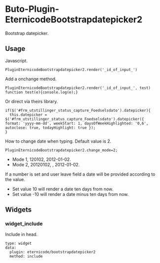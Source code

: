 # Buto-Plugin-EternicodeBootstrapdatepicker2

<p>Bootstrap datepicker.</p>

<a name="key_0"></a>

## Usage

<p>Javascript.</p>
<pre><code>PluginEternicodeBootstrapdatepicker2.render('_id_of_input_')</code></pre>
<p>Add a onchange method.</p>
<pre><code>PluginEternicodeBootstrapdatepicker2.render('_id_of_input_', test)
function test(e){console.log(e);}</code></pre>
<p>Or direct via theirs library.</p>
<pre><code>if($('#frm_utstillinger_status_capture_Foedselsdato').datepicker){
  this.datepicker = $('#frm_utstillinger_status_capture_Foedselsdato').datepicker({ format: 'yyyy-mm-dd', weekStart: 1, daysOfWeekHighlighted: '0,6', autoclose: true, todayHighlight: true });
}</code></pre>
<p>How to change date when typing. Default value is 2.</p>
<pre><code>PluginEternicodeBootstrapdatepicker2.change_mode=2;</code></pre>
<ul>
<li>Mode 1, 120102, 2012-01-02.</li>
<li>Mode 2, 20120102, , 2012-01-02.</li>
</ul>
<p>If a number is set and user leave field a date will be provided according to the value.</p>
<ul>
<li>Set value 10 will render a date ten days from now.</li>
<li>Set value -10 will render a date minus ten days from now.</li>
</ul>

<a name="key_1"></a>

## Widgets



<a name="key_1_0"></a>

### widget_include

<p>Include in head.</p>
<pre><code>type: widget
data:
  plugin: eternicode/bootstrapdatepicker2
  method: include</code></pre>

